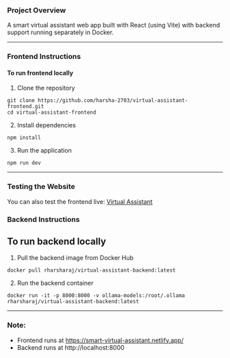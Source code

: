 ### Project Overview
A smart virtual assistant web app built with React (using Vite) with backend support running separately in Docker.

---

### Frontend Instructions
#### To run frontend locally
1. Clone the repository
```
git clone https://github.com/harsha-2703/virtual-assistant-frontend.git
cd virtual-assistant-frontend
```

2. Install dependencies
```
npm install
```

3. Run the application
```
npm run dev
```

---

### Testing the Website
You can also test the frontend live:
[Virtual Assistant](https://smart-virtual-assistant.netlify.app/)

### Backend Instructions
## To run backend locally
1. Pull the backend image from Docker Hub
```
docker pull rharsharaj/virtual-assistant-backend:latest
```

2. Run the backend container
```
docker run -it -p 8000:8000 -v ollama-models:/root/.ollama rharsharaj/virtual-assistant-backend:latest
```

---

### Note:
* Frontend runs at https://smart-virtual-assistant.netlify.app/
* Backend runs at http://localhost:8000
